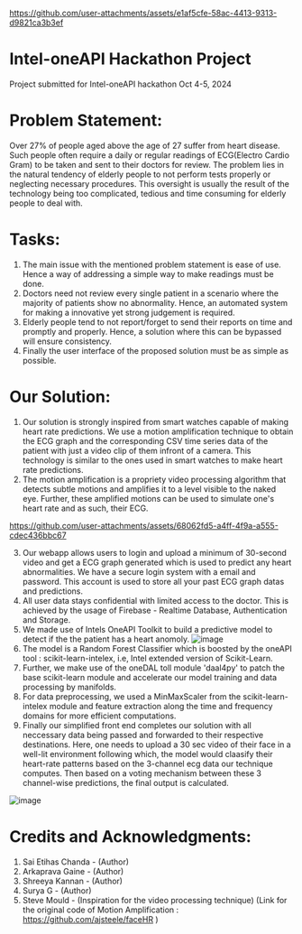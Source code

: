 
https://github.com/user-attachments/assets/e1af5cfe-58ac-4413-9313-d9821ca3b3ef
# Intel-oneAPI Hackathon Project
Project submitted for Intel-oneAPI hackathon
Oct 4-5, 2024

# Problem Statement:
Over 27% of people aged above the age of 27 suffer from heart disease. Such people often require a daily or regular readings of ECG(Electro Cardio Gram) to be taken and sent to their doctors for review. The problem lies in the natural tendency of elderly people to not perform tests properly or neglecting necessary procedures. This oversight is usually the result of the technology being too complicated, tedious and time consuming for elderly people to deal with.

# Tasks:
1. The main issue with the mentioned problem statement is ease of use. Hence a way of addressing a simple way to make readings must be done.
2. Doctors need not review every single patient in a scenario where the majority of patients show no abnormality. Hence, an automated system for making a innovative yet strong judgement is required.
3. Elderly people tend to not report/forget to send their reports on time and promptly and properly. Hence, a solution where this can be bypassed will ensure consistency.
4. Finally the user interface of the proposed solution must be as simple as possible.

# Our Solution:
1. Our solution is strongly inspired from smart watches capable of making heart rate predictions. We use a motion amplification technique to obtain the ECG graph and the corresponding CSV time series data of the patient with just a video clip of them infront of a camera. This technology is similar to the ones used in smart watches to make heart rate predictions.
2. The motion amplification is a propriety video processing algorithm that detects subtle motions and amplifies it to a level visible to the naked eye. Further, these amplified motions can be used to simulate one's heart rate and as such, their ECG.
  

https://github.com/user-attachments/assets/68062fd5-a4ff-4f9a-a555-cdec436bbc67


3. Our webapp allows users to login  and upload a minimum of 30-second video and get a ECG graph generated which is used to predict any heart abnormalities. We have a secure login system with a email and password. This account is used to store all your past ECG graph datas and predictions.
4. All user data stays confidential with limited access to the doctor. This is achieved by the usage of Firebase - Realtime Database, Authentication and Storage.
5. We made use of Intels OneAPI Toolkit to build a predictive model to detect if the the patient has a heart anomoly.
  ![image](https://github.com/user-attachments/assets/a477a3b9-a18e-4e3a-9032-154ea8b685d2)
6. The model is a Random Forest Classifier which is boosted by the oneAPI tool : scikit-learn-intelex, i.e, Intel extended version of Scikit-Learn.
7. Further, we make use of the oneDAL toll module 'daal4py' to patch the base scikit-learn module and accelerate our model training and data processing by manifolds.
8. For data preprocessing, we used a MinMaxScaler from the scikit-learn-intelex module  and feature extraction along the time and frequency domains for more efficient computations.
9. Finally our simplified front end completes our solution with all neccessary data being passed and forwarded to their respective destinations. Here, one needs to upload a 30 sec video of their face in a well-lit environment following which, the model would claasify their heart-rate patterns based on the 3-channel ecg data our technique computes. Then based on a voting mechanism between these 3 channel-wise predictions, the final output is calculated.


![image](https://github.com/user-attachments/assets/3f802b93-4822-4ae4-8721-5c99ddf6c70c)




# Credits and Acknowledgments:
1. Sai Etihas Chanda - (Author)
2. Arkaprava Gaine - (Author)
3. Shreeya Kannan - (Author)
4. Surya G - (Author)
5. Steve Mould - (Inspiration for the video processing technique)
                (Link for the original code of Motion Amplification : https://github.com/ajsteele/faceHR )
